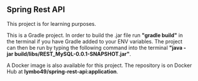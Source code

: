 ## Spring Rest API

This project is for learning purposes.

This is a Gradle project. In order to build the .jar file run **"gradle build"** in the terminal if you have Gradle added to your ENV variables.
The project can then be run by typing the following command into the terminal **"java -jar build/libs/REST_MySQL-0.0.1-SNAPSHOT.jar"**.

A Docker image is also available for this project. The repository is on Docker Hub at **lymbo49/spring-rest-api:application**.